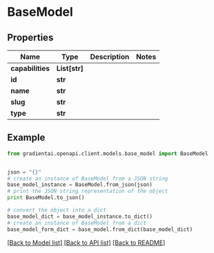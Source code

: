 # BaseModel


## Properties
Name | Type | Description | Notes
------------ | ------------- | ------------- | -------------
**capabilities** | **List[str]** |  | 
**id** | **str** |  | 
**name** | **str** |  | 
**slug** | **str** |  | 
**type** | **str** |  | 

## Example

```python
from gradientai.openapi.client.models.base_model import BaseModel


json = "{}"
# create an instance of BaseModel from a JSON string
base_model_instance = BaseModel.from_json(json)
# print the JSON string representation of the object
print BaseModel.to_json()

# convert the object into a dict
base_model_dict = base_model_instance.to_dict()
# create an instance of BaseModel from a dict
base_model_form_dict = base_model.from_dict(base_model_dict)
```
[[Back to Model list]](../README.md#documentation-for-models) [[Back to API list]](../README.md#documentation-for-api-endpoints) [[Back to README]](../README.md)


